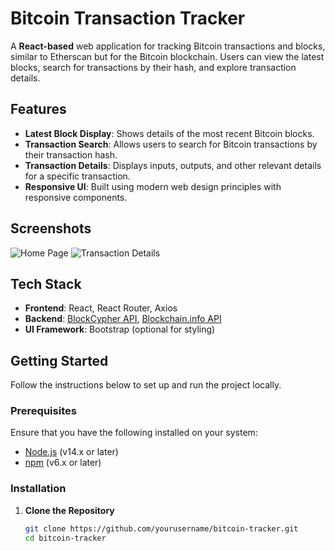 # Bitcoin Transaction Tracker

A **React-based** web application for tracking Bitcoin transactions and blocks, similar to Etherscan but for the Bitcoin blockchain. Users can view the latest blocks, search for transactions by their hash, and explore transaction details.

## Features

- **Latest Block Display**: Shows details of the most recent Bitcoin blocks.
- **Transaction Search**: Allows users to search for Bitcoin transactions by their transaction hash.
- **Transaction Details**: Displays inputs, outputs, and other relevant details for a specific transaction.
- **Responsive UI**: Built using modern web design principles with responsive components.

## Screenshots

![Home Page](#)
![Transaction Details](#)

## Tech Stack

- **Frontend**: React, React Router, Axios
- **Backend**: [BlockCypher API](https://www.blockcypher.com/), [Blockchain.info API](https://www.blockchain.info/api)
- **UI Framework**: Bootstrap (optional for styling)

## Getting Started

Follow the instructions below to set up and run the project locally.

### Prerequisites

Ensure that you have the following installed on your system:

- [Node.js](https://nodejs.org/) (v14.x or later)
- [npm](https://www.npmjs.com/) (v6.x or later)

### Installation

1. **Clone the Repository**

   ```bash
   git clone https://github.com/yourusername/bitcoin-tracker.git
   cd bitcoin-tracker
